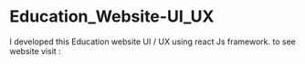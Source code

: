 # Education_Website-UI_UX
I developed this Education website UI / UX using react Js framework. to see website visit : 
